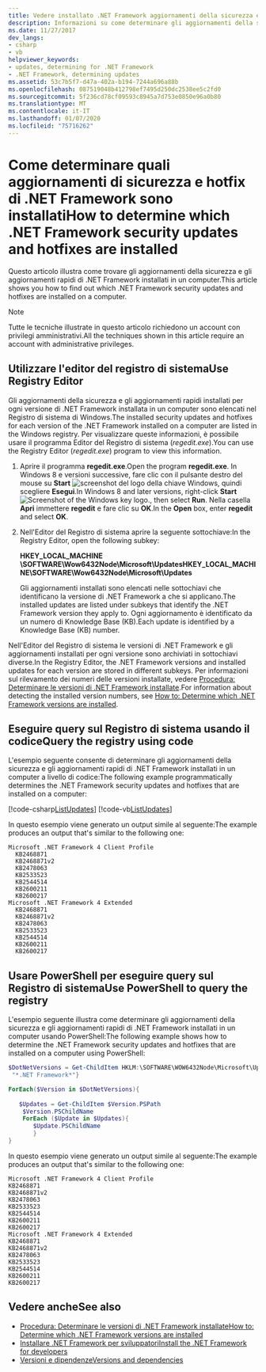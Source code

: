 ```yaml
---
title: Vedere installato .NET Framework aggiornamenti della sicurezza e hotfix
description: Informazioni su come determinare gli aggiornamenti della sicurezza e gli aggiornamenti rapidi di .NET Framework installati in un computer.
ms.date: 11/27/2017
dev_langs:
- csharp
- vb
helpviewer_keywords:
- updates, determining for .NET Framework
- .NET Framework, determining updates
ms.assetid: 53c7b5f7-d47a-402a-b194-7244a696a88b
ms.openlocfilehash: 087519048b412798ef7495d250dc2538ee5c2fd0
ms.sourcegitcommit: 5f236cd78cf09593c8945a7d753e0850e96a0b80
ms.translationtype: MT
ms.contentlocale: it-IT
ms.lasthandoff: 01/07/2020
ms.locfileid: "75716262"
---
```

# <a name="how-to-determine-which-net-framework-security-updates-and-hotfixes-are-installed"></a><span data-ttu-id="119ee-103">Come determinare quali aggiornamenti di sicurezza e hotfix di .NET Framework sono installati</span><span class="sxs-lookup"><span data-stu-id="119ee-103">How to determine which .NET Framework security updates and hotfixes are installed</span></span>

<span data-ttu-id="119ee-104">Questo articolo illustra come trovare gli aggiornamenti della sicurezza e gli aggiornamenti rapidi di .NET Framework installati in un computer.</span><span class="sxs-lookup"><span data-stu-id="119ee-104">This article shows you how to find out which .NET Framework security updates and hotfixes are installed on a computer.</span></span>

> [!NOTE]
> <span data-ttu-id="119ee-105">Tutte le tecniche illustrate in questo articolo richiedono un account con privilegi amministrativi.</span><span class="sxs-lookup"><span data-stu-id="119ee-105">All the techniques shown in this article require an account with administrative privileges.</span></span>

## <a name="use-registry-editor"></a><span data-ttu-id="119ee-106">Utilizzare l'editor del registro di sistema</span><span class="sxs-lookup"><span data-stu-id="119ee-106">Use Registry Editor</span></span>

<span data-ttu-id="119ee-107">Gli aggiornamenti della sicurezza e gli aggiornamenti rapidi installati per ogni versione di .NET Framework installata in un computer sono elencati nel Registro di sistema di Windows.</span><span class="sxs-lookup"><span data-stu-id="119ee-107">The installed security updates and hotfixes for each version of the .NET Framework installed on a computer are listed in the Windows registry.</span></span> <span data-ttu-id="119ee-108">Per visualizzare queste informazioni, è possibile usare il programma Editor del Registro di sistema (*regedit.exe*).</span><span class="sxs-lookup"><span data-stu-id="119ee-108">You can use the Registry Editor (*regedit.exe*) program to view this information.</span></span>

1. <span data-ttu-id="119ee-109">Aprire il programma **regedit.exe**.</span><span class="sxs-lookup"><span data-stu-id="119ee-109">Open the program **regedit.exe**.</span></span> <span data-ttu-id="119ee-110">In Windows 8 e versioni successive, fare clic con il pulsante destro del mouse su **Start** ![screenshot del logo della chiave Windows](./media/how-to-determine-which-net-framework-updates-are-installed/windows-keyboard-logo.png "Windowskeyboardlogo"), quindi scegliere **Esegui**.</span><span class="sxs-lookup"><span data-stu-id="119ee-110">In Windows 8 and later versions, right-click **Start** ![Screenshot of the Windows key logo.](./media/how-to-determine-which-net-framework-updates-are-installed/windows-keyboard-logo.png "Windowskeyboardlogo"), then select **Run**.</span></span> <span data-ttu-id="119ee-111">Nella casella **Apri** immettere **regedit** e fare clic su **OK**.</span><span class="sxs-lookup"><span data-stu-id="119ee-111">In the **Open** box, enter **regedit** and select **OK**.</span></span>

2. <span data-ttu-id="119ee-112">Nell'Editor del Registro di sistema aprire la seguente sottochiave:</span><span class="sxs-lookup"><span data-stu-id="119ee-112">In the Registry Editor, open the following subkey:</span></span>

     <span data-ttu-id="119ee-113">**HKEY_LOCAL_MACHINE \SOFTWARE\Wow6432Node\Microsoft\Updates**</span><span class="sxs-lookup"><span data-stu-id="119ee-113">**HKEY_LOCAL_MACHINE\SOFTWARE\Wow6432Node\Microsoft\Updates**</span></span>

     <span data-ttu-id="119ee-114">Gli aggiornamenti installati sono elencati nelle sottochiavi che identificano la versione di .NET Framework a che si applicano.</span><span class="sxs-lookup"><span data-stu-id="119ee-114">The installed updates are listed under subkeys that identify the .NET Framework version they apply to.</span></span> <span data-ttu-id="119ee-115">Ogni aggiornamento è identificato da un numero di Knowledge Base (KB).</span><span class="sxs-lookup"><span data-stu-id="119ee-115">Each update is identified by a Knowledge Base (KB) number.</span></span>

<span data-ttu-id="119ee-116">Nell'Editor del Registro di sistema le versioni di .NET Framework e gli aggiornamenti installati per ogni versione sono archiviati in sottochiavi diverse.</span><span class="sxs-lookup"><span data-stu-id="119ee-116">In the Registry Editor, the .NET Framework versions and installed updates for each version are stored in different subkeys.</span></span> <span data-ttu-id="119ee-117">Per informazioni sul rilevamento dei numeri delle versioni installate, vedere [Procedura: Determinare le versioni di .NET Framework installate](how-to-determine-which-versions-are-installed.md).</span><span class="sxs-lookup"><span data-stu-id="119ee-117">For information about detecting the installed version numbers, see [How to: Determine which .NET Framework versions are installed](how-to-determine-which-versions-are-installed.md).</span></span>

## <a name="query-the-registry-using-code"></a><span data-ttu-id="119ee-118">Eseguire query sul Registro di sistema usando il codice</span><span class="sxs-lookup"><span data-stu-id="119ee-118">Query the registry using code</span></span>

<span data-ttu-id="119ee-119">L'esempio seguente consente di determinare gli aggiornamenti della sicurezza e gli aggiornamenti rapidi di .NET Framework installati in un computer a livello di codice:</span><span class="sxs-lookup"><span data-stu-id="119ee-119">The following example programmatically determines the .NET Framework security updates and hotfixes that are installed on a computer:</span></span>

[!code-csharp[ListUpdates](../../../samples/snippets/csharp/VS_Snippets_CLR/listupdates/cs/program.cs)]
[!code-vb[ListUpdates](../../../samples/snippets/visualbasic/VS_Snippets_CLR/listupdates/vb/program.vb)]

<span data-ttu-id="119ee-120">In questo esempio viene generato un output simile al seguente:</span><span class="sxs-lookup"><span data-stu-id="119ee-120">The example produces an output that's similar to the following one:</span></span>

```console
Microsoft .NET Framework 4 Client Profile
  KB2468871
  KB2468871v2
  KB2478063
  KB2533523
  KB2544514
  KB2600211
  KB2600217
Microsoft .NET Framework 4 Extended
  KB2468871
  KB2468871v2
  KB2478063
  KB2533523
  KB2544514
  KB2600211
  KB2600217
```

## <a name="use-powershell-to-query-the-registry"></a><span data-ttu-id="119ee-121">Usare PowerShell per eseguire query sul Registro di sistema</span><span class="sxs-lookup"><span data-stu-id="119ee-121">Use PowerShell to query the registry</span></span>

<span data-ttu-id="119ee-122">L'esempio seguente illustra come determinare gli aggiornamenti della sicurezza e gli aggiornamenti rapidi di .NET Framework installati in un computer usando PowerShell:</span><span class="sxs-lookup"><span data-stu-id="119ee-122">The following example shows how to determine the .NET Framework security updates and hotfixes that are installed on a computer using PowerShell:</span></span>

```powershell
$DotNetVersions = Get-ChildItem HKLM:\SOFTWARE\WOW6432Node\Microsoft\Updates | Where-Object {$_.name -like
 "*.NET Framework*"}

ForEach($Version in $DotNetVersions){
    
   $Updates = Get-ChildItem $Version.PSPath
    $Version.PSChildName
    ForEach ($Update in $Updates){
       $Update.PSChildName
       }
}
```

<span data-ttu-id="119ee-123">In questo esempio viene generato un output simile al seguente:</span><span class="sxs-lookup"><span data-stu-id="119ee-123">The example produces an output that's similar to the following one:</span></span>

```console
Microsoft .NET Framework 4 Client Profile
KB2468871
KB2468871v2
KB2478063
KB2533523
KB2544514
KB2600211
KB2600217
Microsoft .NET Framework 4 Extended
KB2468871
KB2468871v2
KB2478063
KB2533523
KB2544514
KB2600211
KB2600217
```

## <a name="see-also"></a><span data-ttu-id="119ee-124">Vedere anche</span><span class="sxs-lookup"><span data-stu-id="119ee-124">See also</span></span>

- [<span data-ttu-id="119ee-125">Procedura: Determinare le versioni di .NET Framework installate</span><span class="sxs-lookup"><span data-stu-id="119ee-125">How to: Determine which .NET Framework versions are installed</span></span>](how-to-determine-which-versions-are-installed.md)
- [<span data-ttu-id="119ee-126">Installare .NET Framework per sviluppatori</span><span class="sxs-lookup"><span data-stu-id="119ee-126">Install the .NET Framework for developers</span></span>](../install/guide-for-developers.md)
- [<span data-ttu-id="119ee-127">Versioni e dipendenze</span><span class="sxs-lookup"><span data-stu-id="119ee-127">Versions and dependencies</span></span>](versions-and-dependencies.md)
